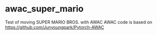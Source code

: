 # awac_super_mario
Test of moving SUPER MARIO BROS. with AWAC
AWAC code is based on https://github.com/Junyoungpark/Pytorch-AWAC
